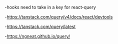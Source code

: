 -hooks need to take in a key for react-query

-https://tanstack.com/query/v4/docs/react/devtools

-https://tanstack.com/query/latest

-https://ngneat.github.io/query/
